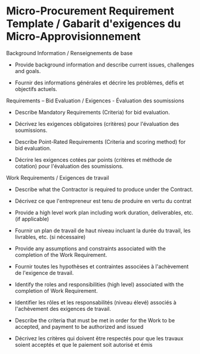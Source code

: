 
Micro-Procurement Requirement Template / Gabarit d'exigences du Micro-Approvisionnement 
===============================================

Background Information / Renseignements de base


-   Provide background information and describe current issues, challenges and
    goals.

-   Fournir des informations générales et décrire les problèmes, défis et
    objectifs actuels.

Requirements – Bid Evaluation / Exigences - Évaluation des soumissions


-   Describe Mandatory Requirements (Criteria) for bid evaluation.

-   Décrivez les exigences obligatoires (critères) pour l'évaluation des
    soumissions.

-   Describe Point-Rated Requirements (Criteria and scoring method) for bid
    evaluation.

-   Décrire les exigences cotées par points (critères et méthode de cotation)
    pour l'évaluation des soumissions.

Work Requirements / Exigences de travail


-   Describe what the Contractor is required to produce under the Contract.

-   Décrivez ce que l'entrepreneur est tenu de produire en vertu du contrat

-   Provide a high level work plan including work duration, deliverables, etc.
    (if applicable)

-   Fournir un plan de travail de haut niveau incluant la durée du travail, les
    livrables, etc. (si nécessaire)

-   Provide any assumptions and constraints associated with the completion of
    the Work Requirement.

-   Fournir toutes les hypothèses et contraintes associées à l'achèvement de
    l'exigence de travail.

-   Identify the roles and responsibilities (high level) associated with the
    completion of Work Requirement.

-   Identifier les rôles et les responsabilités (niveau élevé) associés à
    l'achèvement des exigences de travail.

-   Describe the criteria that must be met in order for the Work to be accepted,
    and payment to be authorized and issued

-   Décrivez les critères qui doivent être respectés pour que les travaux soient
    acceptés et que le paiement soit autorisé et émis
